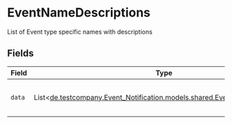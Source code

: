 # EventNameDescriptions

List of Event type specific names with descriptions


## Fields

| Field                                                                                                                     | Type                                                                                                                      | Required                                                                                                                  | Description                                                                                                               |
| ------------------------------------------------------------------------------------------------------------------------- | ------------------------------------------------------------------------------------------------------------------------- | ------------------------------------------------------------------------------------------------------------------------- | ------------------------------------------------------------------------------------------------------------------------- |
| `data`                                                                                                                    | List<[de.testcompany.Event_Notification.models.shared.EventNameDescription](../../models/shared/EventNameDescription.md)> | :heavy_check_mark:                                                                                                        | Array containing response data.                                                                                           |